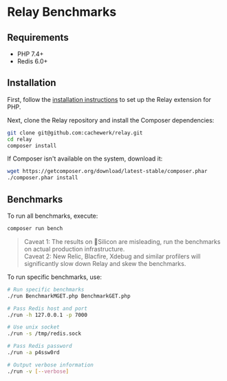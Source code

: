 # Relay Benchmarks

## Requirements

- PHP 7.4+
- Redis 6.0+

## Installation

First, follow the [installation instructions](https://relay.so/docs/installation) to set up the Relay extension for PHP.

Next, clone the Relay repository and install the Composer dependencies:

```bash
git clone git@github.com:cachewerk/relay.git
cd relay
composer install
```

If Composer isn't available on the system, download it:

```bash
wget https://getcomposer.org/download/latest-stable/composer.phar
./composer.phar install
```

## Benchmarks

To run all benchmarks, execute:

```bash
composer run bench
```

> Caveat 1: The results on Silicon are misleading, run the benchmarks on actual production infrastructure.   
> Caveat 2: New Relic, Blacfire, Xdebug and similar profilers will significantly slow down Relay and skew the benchmarks.

To run specific benchmarks, use:

```bash
# Run specific benchmarks
./run BenchmarkMGET.php BenchmarkGET.php

# Pass Redis host and port
./run -h 127.0.0.1 -p 7000

# Use unix socket
./run -s /tmp/redis.sock

# Pass Redis password
./run -a p4ssw0rd

# Output verbose information
./run -v [--verbose]
```
